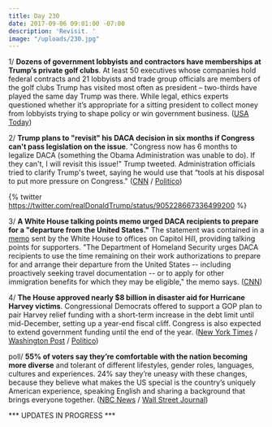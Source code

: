 ```yaml
---
title: Day 230
date: 2017-09-06 09:01:00 -07:00
description: 'Revisit. '
image: "/uploads/230.jpg"
---
```


1/ **Dozens of government lobbyists and contractors have memberships at Trump’s private golf clubs**. At least 50 executives whose companies hold federal contracts and 21 lobbyists and trade group officials are members of the golf clubs Trump has visited most often as president – two-thirds have played the same day Trump was there. While legal, ethics experts questioned whether it’s appropriate for a sitting president to collect money from lobbyists trying to shape policy or win government business. ([USA Today](https://www.usatoday.com/story/news/2017/09/06/trump-gets-millions-golf-members-ceos-and-lobbyists-get-access-president/632505001/))

2/ **Trump plans to "revisit" his DACA decision in six months if Congress can't pass legislation on the issue**.  "Congress now has 6 months to legalize DACA (something the Obama Administration was unable to do). If they can't, I will revisit this issue!" Trump tweeted. Administration officials tried to clarify Trump's tweet, saying he would use that “tools at his disposal to put more pressure on Congress." ([CNN](http://www.cnn.com/2017/09/05/politics/donald-trump-revisit-daca/index.html) / [Politico](http://www.politico.com/story/2017/09/06/trump-daca-dreamers-tweet-justice-department-242375?lo=ap_a1))

{% twitter https://twitter.com/realDonaldTrump/status/905228667336499200 %}

3/ **A White House talking points memo urged DACA recipients to prepare for a "departure from the United States."** The statement was contained in a [memo](http://i2.cdn.turner.com/cnn/2017/images/09/05/daca.talking.points\[8\].pdf) sent by the White House to offices on Capitol Hill, providing talking points for supporters. "The Department of Homeland Security urges DACA recipients to use the time remaining on their work authorizations to prepare for and arrange their departure from the United States -- including proactively seeking travel documentation -- or to apply for other immigration benefits for which they may be eligible," the memo says. ([CNN](http://www.cnn.com/2017/09/05/politics/white-house-memo-daca-recipients-leave/index.html))

4/ **The House approved nearly $8 billion in disaster aid for Hurricane Harvey victims**. Congressional Democrats offered to support a GOP plan to pair Harvey relief funding with a short-term increase in the debt limit until mid-December, setting up a year-end fiscal cliff. Congress is also expected to extend government funding until the end of the year. ([New York Times](https://www.nytimes.com/2017/09/06/us/politics/house-vote-harvey-aid-debt-ceiling.html) / [Washington Post](https://www.washingtonpost.com/powerpost/schumer-pelosi-call-for-short-term-debt-limit-hike-in-exchange-for-harvey-votes/2017/09/06/cf9a03a2-930a-11e7-8754-d478688d23b4_story.html) / [Politico](http://www.politico.com/story/2017/09/06/schumer-and-pelosi-offer-support-for-harvey-aid-and-debt-limit-boost-242376?lo=ap_d1))

poll/ **55% of voters say they’re comfortable with the nation becoming more diverse** and tolerant of different lifestyles, gender roles, languages, cultures and experiences. 24% say they’re uneasy with these changes, because they believe what makes the US special is the country’s uniquely American experience, speaking English and sharing a background that brings everyone together. ([NBC News](https://www.nbcnews.com/politics/first-read/trump-clinton-voters-divided-over-changing-america-n798926) / [Wall Street Journal](https://www.wsj.com/articles/political-divisions-in-u-s-are-widening-long-lasting-poll-shows-1504670461))

\*\*\* UPDATES IN PROGRESS \*\*\*
